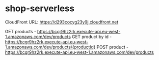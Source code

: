# shop-serverless

CloudFront URL: https://d293cocyg23y9j.cloudfront.net

GET products - https://bcgr9hz2rk.execute-api.eu-west-1.amazonaws.com/dev/products
GET product by id - https://bcgr9hz2rk.execute-api.eu-west-1.amazonaws.com/dev/products/{productId}
POST product - https://bcgr9hz2rk.execute-api.eu-west-1.amazonaws.com/dev/products

